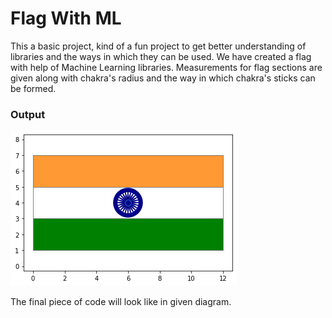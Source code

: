 # Flag With ML

This a basic project, kind of a fun project to get better understanding of libraries and the ways in which they can be used.
We have created a flag with help of Machine Learning libraries. Measurements for flag sections are given along with chakra's radius and the way in which chakra's sticks can be formed. 

### Output

![Output Diagram](flag.png)

The final piece of code will look like in given diagram.
